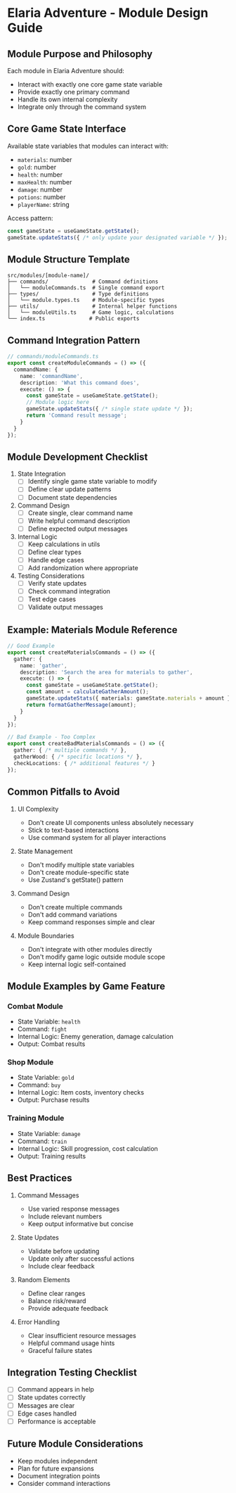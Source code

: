 # Elaria Adventure - Module Design Guide

## Module Purpose and Philosophy

Each module in Elaria Adventure should:
- Interact with exactly one core game state variable
- Provide exactly one primary command
- Handle its own internal complexity
- Integrate only through the command system

## Core Game State Interface

Available state variables that modules can interact with:
- `materials`: number
- `gold`: number
- `health`: number
- `maxHealth`: number
- `damage`: number
- `potions`: number
- `playerName`: string

Access pattern:
```typescript
const gameState = useGameState.getState();
gameState.updateStats({ /* only update your designated variable */ });
```

## Module Structure Template

```
src/modules/[module-name]/
├── commands/              # Command definitions
│   └── moduleCommands.ts  # Single command export
├── types/                 # Type definitions
│   └── module.types.ts    # Module-specific types
├── utils/                 # Internal helper functions
│   └── moduleUtils.ts     # Game logic, calculations
└── index.ts              # Public exports
```

## Command Integration Pattern

```typescript
// commands/moduleCommands.ts
export const createModuleCommands = () => ({
  commandName: {
    name: 'commandName',
    description: 'What this command does',
    execute: () => {
      const gameState = useGameState.getState();
      // Module logic here
      gameState.updateStats({ /* single state update */ });
      return 'Command result message';
    }
  }
});
```

## Module Development Checklist

1. State Integration
   - [ ] Identify single game state variable to modify
   - [ ] Define clear update patterns
   - [ ] Document state dependencies

2. Command Design
   - [ ] Create single, clear command name
   - [ ] Write helpful command description
   - [ ] Define expected output messages

3. Internal Logic
   - [ ] Keep calculations in utils
   - [ ] Define clear types
   - [ ] Handle edge cases
   - [ ] Add randomization where appropriate

4. Testing Considerations
   - [ ] Verify state updates
   - [ ] Check command integration
   - [ ] Test edge cases
   - [ ] Validate output messages

## Example: Materials Module Reference

```typescript
// Good Example
export const createMaterialsCommands = () => ({
  gather: {
    name: 'gather',
    description: 'Search the area for materials to gather',
    execute: () => {
      const gameState = useGameState.getState();
      const amount = calculateGatherAmount();
      gameState.updateStats({ materials: gameState.materials + amount });
      return formatGatherMessage(amount);
    }
  }
});

// Bad Example - Too Complex
export const createBadMaterialsCommands = () => ({
  gather: { /* multiple commands */ },
  gatherWood: { /* specific locations */ },
  checkLocations: { /* additional features */ }
});
```

## Common Pitfalls to Avoid

1. UI Complexity
   - Don't create UI components unless absolutely necessary
   - Stick to text-based interactions
   - Use command system for all player interactions

2. State Management
   - Don't modify multiple state variables
   - Don't create module-specific state
   - Use Zustand's getState() pattern

3. Command Design
   - Don't create multiple commands
   - Don't add command variations
   - Keep command responses simple and clear

4. Module Boundaries
   - Don't integrate with other modules directly
   - Don't modify game logic outside module scope
   - Keep internal logic self-contained

## Module Examples by Game Feature

### Combat Module
- State Variable: `health`
- Command: `fight`
- Internal Logic: Enemy generation, damage calculation
- Output: Combat results

### Shop Module
- State Variable: `gold`
- Command: `buy`
- Internal Logic: Item costs, inventory checks
- Output: Purchase results

### Training Module
- State Variable: `damage`
- Command: `train`
- Internal Logic: Skill progression, cost calculation
- Output: Training results

## Best Practices

1. Command Messages
   - Use varied response messages
   - Include relevant numbers
   - Keep output informative but concise

2. State Updates
   - Validate before updating
   - Update only after successful actions
   - Include clear feedback

3. Random Elements
   - Define clear ranges
   - Balance risk/reward
   - Provide adequate feedback

4. Error Handling
   - Clear insufficient resource messages
   - Helpful command usage hints
   - Graceful failure states

## Integration Testing Checklist

- [ ] Command appears in help
- [ ] State updates correctly
- [ ] Messages are clear
- [ ] Edge cases handled
- [ ] Performance is acceptable

## Future Module Considerations

- Keep modules independent
- Plan for future expansions
- Document integration points
- Consider command interactions